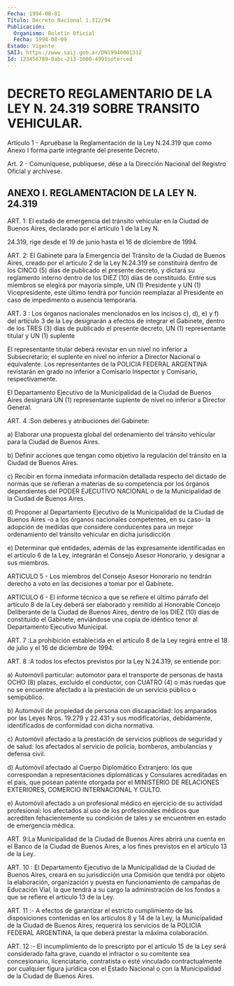 ```yaml
---
Fecha: 1994-08-01
Título: Decreto Nacional 1.312/94
Publicación:
  Organismo: Boletín Oficial
  Fecha: 1994-08-09
Estado: Vigente
SAIJ: https://www.saij.gob.ar/DN19940001312
Id: 123456789-0abc-213-1000-4991soterced
---
```

# DECRETO REGLAMENTARIO DE LA LEY N. 24.319 SOBRE TRANSITO VEHICULAR.

<a id="1"></a>
Artículo 1 - Apruébase la Reglamentación de la Ley N.24.319 que como    Anexo  I  forma  parte  integrante  del  presente  Decreto.

<a id="2"></a>
Art. 2 - Comuníquese, publíquese, dése a la Dirección Nacional del Registro Oficial y archívese.

## ANEXO I. REGLAMENTACION DE LA LEY N. 24.319

<a id="1"></a>
ART.  1:  El  estado  de  emergencia del tránsito vehicular en la Ciudad de Buenos Aires, declarado por  el artículo 1 de la Ley N.

24.319,  rige  desde el 19 de junio hasta el  16  de  diciembre  de 1994.

<a id="2"></a>
ART.  2: El Gabinete para la Emergencia del Tránsito de la Ciudad de Buenos  Aires,  creado  por el artículo 2 de la Ley N.24.319 se  constituirá  dentro  de los CINCO  (5)  días  de  publicado  el presente decreto, y dictará  su  reglamento  interno  dentro de los DIEZ  (10)  días de constituido. Entre sus miembros se elegirá  por mayoría simple,  UN  (1)  Presidente  y UN (1) Vicepresidente, este último  tendrá  por función reemplazar al  Presidente  en  caso  de impedimento o ausencia temporaria.

<a id="3"></a>
ART. 3 : Los órganos nacionales mencionados en los incisos c), d), e)  y  f)  del  artículo  3  de  la Ley designarán a efectos de integrar el Gabinete, dentro de los TRES  (3)  días de publicado el presente decreto, UN (1) representante titular y  UN  (1)  suplente

El  representante  titular deberá revistar en un nivel no inferior a  Subsecretario; el suplente  en  nivel  no  inferior  a  Director Nacional  o  equivalente.  Los representantes de la POLICIA FEDERAL ARGENTINA revistarán en grado  no  inferior a Comisario Inspector y Comisario, respectivamente.

El  Departamento Ejecutivo de la Municipalidad  de  la  Ciudad  de Buenos  Aires  designará  UN (1) representante suplente de nivel no inferior a Director General.

<a id="4"></a>
ART.  4  :Son  deberes  y  atribuciones  del  Gabinete:

a)  Elaborar  una  propuesta  global del ordenamiento del tránsito vehicular para la Ciudad de Buenos Aires.

b) Definir acciones que tengan  como objetivo la regulación del tránsito en la Ciudad de Buenos Aires.

c) Recibir en forma inmediata información  detallada  respecto del dictado de normas que se refieran a materias de su competencia  por los  órganos  dependientes  del  PODER  EJECUTIVO  NACIONAL o de la Municipalidad de la Ciudad de Buenos Aires.

d)  Proponer al Departamento Ejecutivo de la Municipalidad  de  la Ciudad  de Buenos Aires -o a los órganos nacionales competentes, en su caso-  la  adopción de medidas que considere conducentes para un mejor ordenamiento  del  tránsito  vehicular  en dicha jurisdicción

e)    Determinar    qué  entidades,  además  de  las  expresamente identificadas en el artículo  6  de  la  Ley, integrarán el Consejo Asesor Honorario, y designar a sus miembros.

<a id="5"></a>
ARTICULO  5  -  Los  miembros  del Consejo Asesor Honorario no tendrán derecho a voto en las decisiones  a  tomar por el Gabinete.

<a id="6"></a>
ARTICULO  6  -  El  informe técnico a que se refiere el último párrafo del artículo 8 de  la  Ley  deberá ser elaborado y remitido al  Honorable Concejo Deliberante de la  Ciudad  de  Buenos  Aires, dentro    de  los  DIEZ  (10)  días  de  constituido  el  Gabinete, enviándose  una  copia  de idéntico tenor al Departamento Ejecutivo Municipal.

<a id="7"></a>
ART.  7 :La prohibición establecida en el artículo 8 de la Ley regirá entre  el  18  de  julio  y  el  16  de  diciembre  de 1994.

<a id="8"></a>
ART.  8 :A todos los efectos previstos por la Ley N.24.319, se entiende por:

a) Automóvil  particular: automotor para el transporte de personas de hasta OCHO (8)  plazas,  excluido el conductor, con CUATRO (4) o más ruedas que no se encuentre  afectado  a  la  prestación  de  un servicio público o semipúblico.

b)  Automóvil  de  propiedad  de  persona  con  discapacidad:  los amparados por las Leyes Nros. 19.279 y 22.431 y sus modificatorias,   debidamente,  identificados  de  conformidad  con dicha normativa.

c) Automóvil afectado  a  la  prestación  de servicios públicos de seguridad  y  de  salud:  los  afectados  al servicio  de  policía, bomberos, ambulancias y defensa civil.

d) Automóvil afectado al Cuerpo Diplomático  Extranjero:  los  que correspondan    a    representaciones   diplomáticas  y  Consulares acreditadas  en  el  país,  que  posean  patente  otorgada  por  el MINISTERIO  DE  RELACIONES  EXTERIORES,  COMERCIO  INTERNACIONAL  Y CULTO.

e) Automóvil afectado a un profesional médico  en  ejercicio de su actividad profesional: los afectados al uso de los profesionales médicos  que  acrediten  fehacientemente  su condición de tales y se encuentren en estado de emergencia médica.

<a id="9"></a>
ART. 9:La Municipalidad de la Ciudad de Buenos Aires abrirá una cuenta  en  el  Banco  de  la  Ciudad  de Buenos Aires, a los fines previstos en el artículo 13 de la Ley.

<a id="10"></a>
ART.  10 : El Departamento Ejecutivo de la Municipalidad de la Ciudad de Buenos  Aires, creará en su jurisdicción una Comisión que tendrá  por  objeto  la   elaboración,  organización  y  puesta  en funcionamiento de campañas  de  Educación  Vial, la que tendrá a su cargo la administración de los fondos a que  se refiere el artículo 13 de la Ley.

<a id="11"></a>
ART. 11 :- A efectos de garantizar el estricto cumplimiento de las disposiciones  contenidas en los artículos 8 y 14 de la Ley, la Municipalidad  de  la    Ciudad  de  Buenos  Aires,  requerirá  los servicios de la POLICIA FEDERAL  ARGENTINA,  la  que deberá prestar la máxima colaboración.

<a id="12"></a>
ART.  12 :- El incumplimiento de lo prescripto por el artículo 15 de la Ley  será  considerado  falta grave, cuando el infractor o su comitente sea concesionario, licenciatario,  contratista  o esté vinculado  contractualmente  por  cualquier  figura jurídica con el Estado  Nacional  o  con  la Municipalidad de la Ciudad  de  Buenos Aires.